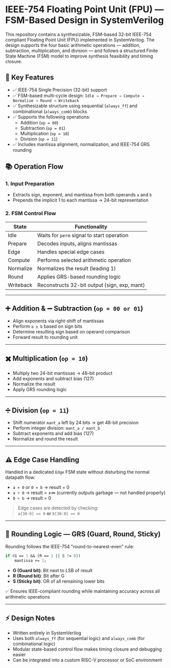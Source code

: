 # IEEE-754 Floating Point Unit (FPU) — FSM-Based Design in SystemVerilog

This repository contains a synthesizable, FSM-based 32-bit IEEE-754 compliant Floating Point Unit (FPU) implemented in SystemVerilog. The design supports the four basic arithmetic operations — addition, subtraction, multiplication, and division — and follows a structured Finite State Machine (FSM) model to improve synthesis feasibility and timing closure.

## 🚀 Key Features

- ✅ IEEE-754 Single Precision (32-bit) support
- ✅ FSM-based multi-cycle design: `Idle → Prepare → Compute → Normalize → Round → Writeback`
- ✅ Synthesizable structure using sequential (`always_ff`) and combinational (`always_comb`) blocks
- ✅ Supports the following operations:
  - Addition (`op = 00`)
  - Subtraction (`op = 01`)
  - Multiplication (`op = 10`)
  - Division (`op = 11`)
- ✅ Includes mantissa alignment, normalization, and IEEE-754 GRS rounding

## 📚 Operation Flow

### 1. Input Preparation

- Extracts sign, exponent, and mantissa from both operands `a` and `b`
- Prepends the implicit 1 to each mantissa → 24-bit representation

### 2. FSM Control Flow

| State       | Functionality                              |
|-------------|---------------------------------------------|
| Idle        | Waits for `perm` signal to start operation |
| Prepare     | Decodes inputs, aligns mantissas           |
| Edge        | Handles special edge cases                 |
| Compute     | Performs selected arithmetic operation     |
| Normalize   | Normalizes the result (leading 1)          |
| Round       | Applies GRS-based rounding logic           |
| Writeback   | Reconstructs 32-bit output {sign, exp, mant} |

---

## ➕ Addition & ➖ Subtraction (`op = 00 or 01`)

- Align exponents via right-shift of mantissas
- Perform `a ± b` based on sign bits
- Determine resulting sign based on operand comparison
- Forward result to rounding unit

---

## ✖️ Multiplication (`op = 10`)

- Multiply two 24-bit mantissas → 48-bit product
- Add exponents and subtract bias (127)
- Normalize the result
- Apply GRS rounding logic

---

## ➗ Division (`op = 11`)

- Shift numerator `mant_a` left by 24 bits → get 48-bit precision
- Perform integer division: `mant_a / mant_b`
- Subtract exponents and add bias (127)
- Normalize and round the result

---

## ⚠️ Edge Case Handling

Handled in a dedicated `Edge` FSM state without disturbing the normal datapath flow:

- `a × 0` or `0 × b` → result = 0  
- `a ÷ 0` → result = ±∞ (currently outputs garbage — not handled properly)  
- `0 ÷ b` → result = 0  

> Edge cases are detected by checking:  
> `a[30:0] == 0` **or** `b[30:0] == 0`

---

## 📏 Rounding Logic — GRS (Guard, Round, Sticky)

Rounding follows the IEEE-754 "round-to-nearest-even" rule:

```systemverilog
if (G == 1 && (R == 1 || S != 0))
    mantissa += 1;
```

- **G (Guard bit)**: Bit next to LSB of result
- **R (Round bit)**: Bit after G
- **S (Sticky bit)**: OR of all remaining lower bits

✅ Ensures IEEE-compliant rounding while maintaining accuracy across all arithmetic operations

---

## ⚡ Design Notes

- Written entirely in SystemVerilog
- Uses both `always_ff` (for sequential logic) and `always_comb` (for combinational logic)
- Modular state-based control flow makes timing closure and debugging easier
- Can be integrated into a custom RISC-V processor or SoC environment
